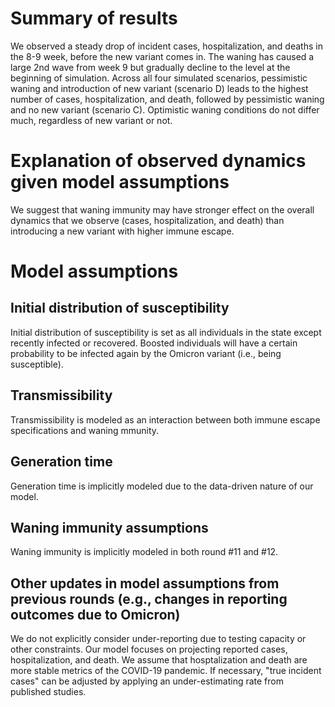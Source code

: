 # Summary of results
We observed a steady drop of incident cases, hospitalization, and deaths in the 8-9 week, before the new variant comes in. The waning has caused a large 2nd wave from week 9 but gradually decline to the level at the beginning of simulation.
Across all four simulated scenarios, pessimistic waning and introduction of new variant (scenario D) leads to the highest number of cases, hospitalization, and death, followed by pessimistic waning and no new variant (scenario C). Optimistic waning conditions do not differ much, regardless of new variant or not. 
# Explanation of observed dynamics given model assumptions
We suggest that waning immunity may have stronger effect on the overall dynamics that we observe (cases, hospitalization, and death) than introducing a new variant with higher immune escape. 
# Model assumptions
## Initial distribution of susceptibility
Initial distribution of susceptibility is set as all individuals in the state except recently infected or recovered. Boosted individuals will have a certain probability to be infected again by the Omicron variant (i.e., being susceptible).
## Transmissibility
Transmissibility is modeled as an interaction between both immune escape specifications and waning mmunity. 
## Generation time
Generation time is implicitly modeled due to the data-driven nature of our model.
## Waning immunity assumptions
Waning immunity is implicitly modeled in both round #11 and #12.
## Other updates in model assumptions from previous rounds (e.g., changes in reporting outcomes due to Omicron)
We do not explicitly consider under-reporting due to testing capacity or other constraints. Our model focuses on projecting reported cases, hospitalization, and death. We assume that hosptalization and death are more stable metrics of the COVID-19 pandemic. If necessary, "true incident cases" can be adjusted by applying an under-estimating rate from published studies.
